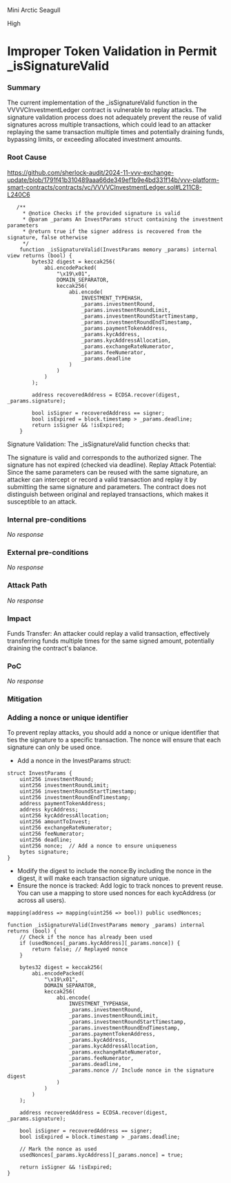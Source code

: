 Mini Arctic Seagull

High

# Improper Token Validation in Permit _isSignatureValid

### Summary

The current implementation of the _isSignatureValid function in the VVVVCInvestmentLedger contract is vulnerable to replay attacks. The signature validation process does not adequately prevent the reuse of valid signatures across multiple transactions, which could lead to an attacker replaying the same transaction multiple times and potentially draining funds, bypassing limits, or exceeding allocated investment amounts.



### Root Cause

https://github.com/sherlock-audit/2024-11-vvv-exchange-update/blob/1791f41b310489aaa66de349ef1b9e4bd331f14b/vvv-platform-smart-contracts/contracts/vc/VVVVCInvestmentLedger.sol#L211C8-L240C6
```solidity 
   /**
     * @notice Checks if the provided signature is valid
     * @param _params An InvestParams struct containing the investment parameters
     * @return true if the signer address is recovered from the signature, false otherwise
     */
    function _isSignatureValid(InvestParams memory _params) internal view returns (bool) {
        bytes32 digest = keccak256(
            abi.encodePacked(
                "\x19\x01",
                DOMAIN_SEPARATOR,
                keccak256(
                    abi.encode(
                        INVESTMENT_TYPEHASH,
                        _params.investmentRound,
                        _params.investmentRoundLimit,
                        _params.investmentRoundStartTimestamp,
                        _params.investmentRoundEndTimestamp,
                        _params.paymentTokenAddress,
                        _params.kycAddress,
                        _params.kycAddressAllocation,
                        _params.exchangeRateNumerator,
                        _params.feeNumerator,
                        _params.deadline
                    )
                )
            )
        );

        address recoveredAddress = ECDSA.recover(digest, _params.signature);

        bool isSigner = recoveredAddress == signer;
        bool isExpired = block.timestamp > _params.deadline;
        return isSigner && !isExpired;
    }
```

Signature Validation: The _isSignatureValid function checks that:

The signature is valid and corresponds to the authorized signer.
The signature has not expired (checked via deadline).
Replay Attack Potential: Since the same parameters can be reused with the same signature, an attacker can intercept or record a valid transaction and replay it by submitting the same signature and parameters. The contract does not distinguish between original and replayed transactions, which makes it susceptible to an attack.

### Internal pre-conditions

_No response_

### External pre-conditions

_No response_

### Attack Path

_No response_

### Impact

Funds Transfer: An attacker could replay a valid transaction, effectively transferring funds multiple times for the same signed amount, potentially draining the contract's balance.

### PoC

_No response_

### Mitigation

### Adding a nonce or unique identifier
To prevent replay attacks, you should add a nonce or unique identifier that ties the signature to a specific transaction. The nonce will ensure that each signature can only be used once.


- Add a nonce in the InvestParams struct:

```solidity 
struct InvestParams {
    uint256 investmentRound;
    uint256 investmentRoundLimit;
    uint256 investmentRoundStartTimestamp;
    uint256 investmentRoundEndTimestamp;
    address paymentTokenAddress;
    address kycAddress;
    uint256 kycAddressAllocation;
    uint256 amountToInvest;
    uint256 exchangeRateNumerator;
    uint256 feeNumerator;
    uint256 deadline;
    uint256 nonce;  // Add a nonce to ensure uniqueness
    bytes signature;
}
```
- Modify the digest to include the nonce:By including the nonce in the digest, it will make each transaction signature unique.
- Ensure the nonce is tracked: Add logic to track nonces to prevent reuse. You can use a mapping to store used nonces for each kycAddress (or across all users).
```solidity 
mapping(address => mapping(uint256 => bool)) public usedNonces;

function _isSignatureValid(InvestParams memory _params) internal returns (bool) {
    // Check if the nonce has already been used
    if (usedNonces[_params.kycAddress][_params.nonce]) {
        return false; // Replayed nonce
    }

    bytes32 digest = keccak256(
        abi.encodePacked(
            "\x19\x01",
            DOMAIN_SEPARATOR,
            keccak256(
                abi.encode(
                    INVESTMENT_TYPEHASH,
                    _params.investmentRound,
                    _params.investmentRoundLimit,
                    _params.investmentRoundStartTimestamp,
                    _params.investmentRoundEndTimestamp,
                    _params.paymentTokenAddress,
                    _params.kycAddress,
                    _params.kycAddressAllocation,
                    _params.exchangeRateNumerator,
                    _params.feeNumerator,
                    _params.deadline,
                    _params.nonce // Include nonce in the signature digest
                )
            )
        )
    );

    address recoveredAddress = ECDSA.recover(digest, _params.signature);

    bool isSigner = recoveredAddress == signer;
    bool isExpired = block.timestamp > _params.deadline;

    // Mark the nonce as used
    usedNonces[_params.kycAddress][_params.nonce] = true;

    return isSigner && !isExpired;
}
```